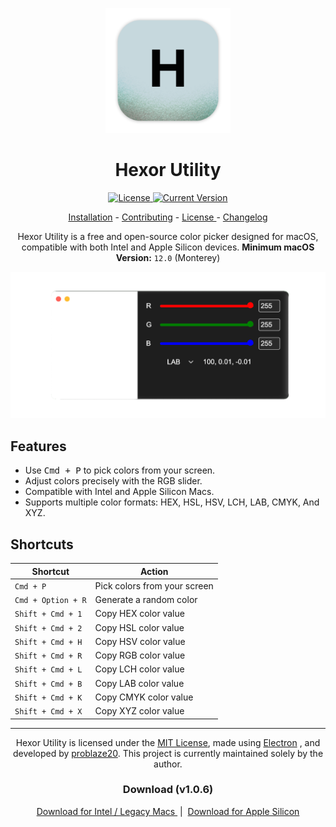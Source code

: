 <p align="center">
  <img src="https://github.com/problaze20/Hexor-Utility/blob/main/Images/Icon-v1.0.5.png?raw=true" alt="Hexor Utility Icon" width="200" />
</p>

<h1 align="center">Hexor Utility</h1>

<p align="center">
  <a href="https://github.com/problaze20/Hexor-Utility/blob/main/LICENSE">
    <img src="https://img.shields.io/github/license/problaze20/Hexor-Utility?style=flat-square" alt="License" />
  </a>
  <a href="#">
    <img src="https://img.shields.io/badge/Version-v1.0.6-d53c50?style=flat-square" alt="Current Version" />
  </a>
</p>

<p align="center"> <a href="https://github.com/problaze20/Hexor-Utility/blob/main/Installation.md"> Installation</a> - <a href="https://github.com/problaze20/Hexor-Utility/blob/main/CONTRIBUTING.md">Contributing</a> - <a href="https://github.com/problaze20/Hexor-Utility/blob/main/LICENSE"> License </a> - <a href="https://github.com/problaze20/Hexor-Utility/blob/main/CHANGELOG.md"> Changelog </a> </p>
<p align="center"> Hexor Utility is a free and open-source color picker designed for macOS, compatible with both Intel and Apple Silicon devices. <bp> <b>Minimum macOS Version:</b> <code>12.0</code> (Monterey) </p>

<p align="center">
  <img src="https://github.com/problaze20/Hexor-Utility/blob/main/Images/Image-v1.0.5.png?raw=true" alt="Hexor Utility Screenshot" width="800" />
</p>

<h2>Features</h2>

- Use <kbd>Cmd + P</kbd> to pick colors from your screen.
- Adjust colors precisely with the RGB slider.
- Compatible with Intel and Apple Silicon Macs.
- Supports multiple color formats: HEX, HSL, HSV, LCH, LAB, CMYK, And XYZ.

<h2> Shortcuts </h2>

| Shortcut           | Action                       |
| ------------------ | ---------------------------- |
| `Cmd + P`          | Pick colors from your screen |
| `Cmd + Option + R` | Generate a random color      |
| `Shift + Cmd + 1`  | Copy HEX color value         |
| `Shift + Cmd + 2`  | Copy HSL color value         |
| `Shift + Cmd + H`  | Copy HSV color value         |
| `Shift + Cmd + R`  | Copy RGB color value         |
| `Shift + Cmd + L`  | Copy LCH color value         |
| `Shift + Cmd + B`  | Copy LAB color value         |
| `Shift + Cmd + K`  | Copy CMYK color value        |
| `Shift + Cmd + X`  | Copy XYZ color value         |


---

<p align="center">
  Hexor Utility is licensed under the <a href="https://github.com/problaze20/Hexor-Utility/blob/main/LICENSE">MIT License</a>, made using <a href="https://electronjs.org">Electron</a>
, and developed by <a href="https://github.com/problaze20/">problaze20</a>.  
  This project is currently maintained solely by the author.
</p>

<h3 align="center"> Download (v1.0.6) </h3>

<p align="center">
  <a href="https://github.com/problaze20/Hexor-Utility/releases/download/v1.0.5/Hexor.Utility-mac-x64-v1.0.6.zip">
    Download for Intel / Legacy Macs
  </a>
  &nbsp;|&nbsp;
  <a href="https://github.com/problaze20/Hexor-Utility/releases/download/v1.0.5/Hexor.Utility-mac-arm64-v1.0.6.zip">
    Download for Apple Silicon
  </a>
</p>
